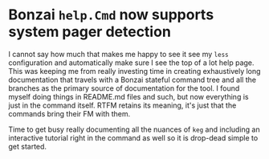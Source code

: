 # Bonzai `help.Cmd` now supports system pager detection

I cannot say how much that makes me happy to see it see my `less` configuration and automatically make sure I see the top of a lot help page. This was keeping me from really investing time in creating exhaustively long documentation that travels with a Bonzai stateful command tree and all the branches as the primary source of documentation for the tool. I found myself doing things in README.md files and such, but now everything is just in the command itself. RTFM retains its meaning, it's just that the commands bring their FM with them.

Time to get busy really documenting all the nuances of `keg` and including an interactive tutorial right in the command as well so it is drop-dead simple to get started.
